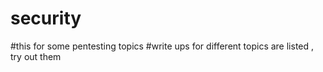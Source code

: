 # security
#this for some pentesting topics 
#write ups for different topics are listed , try out them 
